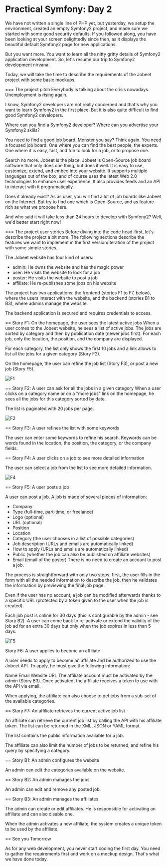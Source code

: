 Practical Symfony: Day 2
========================

We have not written a single line of PHP yet, but yesterday, we setup the environment, created an empty Symfony2 project, and made sure we started with some good security defaults. If you followed along, you have been looking at your screen delightedly since then, as it displays the beautiful default Symfony2 page for new applications.

But you want more. You want to learn all the nitty gritty details of Symfony2 application development. So, let's resume our trip to Symfony2 development nirvana.

Today, we will take the time to describe the requirements of the Jobeet project with some basic mockups.

=== The project pitch
Everybody is talking about the crisis nowadays. Unemployment is rising again.

I know, Symfony2 developers are not really concerned and that's why you want to learn Symfony2 in the first place. But it is also quite difficult to find good Symfony2 developers.

Where can you find a Symfony2 developer? Where can you advertise your Symfony2 skills?

You need to find a good job board. Monster you say? Think again. You need a focused job board. One where you can find the best people, the experts. One where it is easy, fast, and fun to look for a job, or to propose one.

Search no more. Jobeet is the place. Jobeet is Open-Source job board software that only does one thing, but does it well. It is easy to use, customize, extend, and embed into your website. It supports multiple languages out of the box, and of course uses the latest Web 2.0 technologies to enhance user experience. It also provides feeds and an API to interact with it programatically.

Does it already exist? As as user, you will find a lot of job boards like Jobeet on the Internet. But try to find one which is Open-Source, and as feature-rich as what we propose here.

And who said it will take less than 24 hours to develop with Symfony2? Well, we'd better start right now!

=== The project user stories
Before diving into the code head-first, let's describe the project a bit more. The following sections describe the features we want to implement in the first version/iteration of the project with some simple stories.

The Jobeet website has four kind of users:

* admin: He owns the website and has the magic power
* user: He visits the website to look for a job
* poster: He visits the website to post a job
* affiliate: He re-publishes some jobs on his website

The project has two applications: the frontend (stories F1 to F7, below), where the users interact with the website, and the backend (stories B1 to B3), where admins manage the website.

The backend application is secured and requires credentials to access.


== Story F1: On the homepage, the user sees the latest active jobs
When a user comes to the Jobeet website, he sees a list of active jobs. The jobs are sorted by category and then by publication date (newer jobs first). For each job, only the location, the position, and the company are displayed.

For each category, the list only shows the first 10 jobs and a link allows to list all the jobs for a given category (Story F2).

On the homepage, the user can refine the job list (Story F3), or post a new job (Story F5).

![F1](http://www.symfony-project.org/images/jobeet/1_2/02/mockup_homepage.png)

== Story F2: A user can ask for all the jobs in a given category
When a user clicks on a category name or on a "more jobs" link on the homepage, he sees all the jobs for this category sorted by date.

The list is paginated with 20 jobs per page.

![F2](http://www.symfony-project.org/images/jobeet/1_2/02/mockup_category.png)

== Story F3: A user refines the list with some keywords

The user can enter some keywords to refine his search. Keywords can be words found in the location, the position, the category, or the company fields.

== Story F4: A user clicks on a job to see more detailed information

The user can select a job from the list to see more detailed information.

![F4](http://www.symfony-project.org/images/jobeet/1_2/02/mockup_job.png)

== Story F5: A user posts a job

A user can post a job. A job is made of several pieces of information:

* Company
* Type (full-time, part-time, or freelance)
* Logo (optional)
* URL (optional)
* Position
* Location
* Category (the user chooses in a list of possible categories)
* Job description (URLs and emails are automatically linked)
* How to apply (URLs and emails are automatically linked)
* Public (whether the job can also be published on affiliate websites)
* Email (email of the poster)
There is no need to create an account to post a job.

The process is straightforward with only two steps: first, the user fills in the form with all the needed information to describe the job, then he validates the information by previewing the final job page.

Even if the user has no account, a job can be modified afterwards thanks to a specific URL (protected by a token given to the user when the job is created).

Each job post is online for 30 days (this is configurable by the admin - see Story B2). A user can come back to re-activate or extend the validity of the job ad for an extra 30 days but only when the job expires in less than 5 days.

![F5](http://www.symfony-project.org/images/jobeet/1_2/02/mockup_post.png)

Story F6: A user applies to become an affiliate

A user needs to apply to become an affiliate and be authorized to use the Jobeet API. To apply, he must give the following information:

Name
Email
Website URL
The affiliate account must be activated by the admin (Story B3). Once activated, the affiliate receives a token to use with the API via email.

When applying, the affiliate can also choose to get jobs from a sub-set of the available categories.

== Story F7: An affiliate retrieves the current active job list

An affiliate can retrieve the current job list by calling the API with his affiliate token. The list can be returned in the XML, JSON or YAML format.

The list contains the public information available for a job.

The affiliate can also limit the number of jobs to be returned, and refine his query by specifying a category.

== Story B1: An admin configures the website

An admin can edit the categories available on the website.

== Story B2: An admin manages the jobs

An admin can edit and remove any posted job.

== Story B3: An admin manages the affiliates

The admin can create or edit affiliates. He is responsible for activating an affiliate and can also disable one.

When the admin activates a new affiliate, the system creates a unique token to be used by the affiliate.

== See you Tomorrow

As for any web development, you never start coding the first day. You need to gather the requirements first and work on a mockup design. That's what we have done today.



